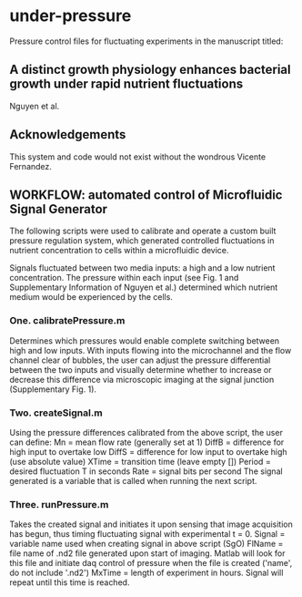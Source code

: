 # under-pressure

Pressure control files for fluctuating experiments in the manuscript titled:

## A distinct growth physiology enhances bacterial growth under rapid nutrient fluctuations

Nguyen et al.



## Acknowledgements

This system and code would not exist without the wondrous Vicente Fernandez.



## WORKFLOW: automated control of Microfluidic Signal Generator

The following scripts were used to calibrate and operate a custom built pressure regulation system, which generated controlled fluctuations in nutrient concentration to cells within a microfluidic device.

Signals fluctuated between two media inputs: a high and a low nutrient concentration. The pressure within each input (see Fig. 1 and Supplementary Information of Nguyen et al.) determined which nutrient medium would be experienced by the cells.

### One. calibratePressure.m
Determines which pressures would enable complete switching between high and low inputs. With inputs flowing into the microchannel and the flow channel clear of bubbles, the user can adjust the pressure differential between the two inputs and visually determine whether to increase or decrease this difference via microscopic imaging at the signal junction (Supplementary Fig. 1).

### Two. createSignal.m
Using the pressure differences calibrated from the above script, the user can define:
	Mn = mean flow rate (generally set at 1)
	DiffB = difference for high input to overtake low
	DiffS = difference for low input to overtake high (use absolute value)
	XTime = transition time (leave empty [])
	Period = desired fluctuation T in seconds
	Rate = signal bits per second
The signal generated is a variable that is called when running the next script.

### Three. runPressure.m
Takes the created signal and initiates it upon sensing that image acquisition has begun, thus timing fluctuating signal with experimental t = 0.
	Signal = variable name used when creating signal in above script (SgO)
	FlName = file name of .nd2 file generated upon start of imaging. Matlab will look for this file and initiate 		  daq control of pressure when the file is created ('name', do not include '.nd2')
	MxTime = length of experiment in hours. Signal will repeat until this time is reached.




